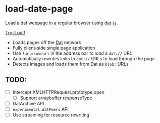 # load-date-page
Load a dat webpage in a regular browser using [dat-js](https://github.com/datproject/dat-js/).

[Try it out!](https://ranger.mauve.moe/load-dat-page/)

- Loads pages off the [Dat](https://datproject.org/) network
- Fully client-side single page application
- Use `?url=someurl` in the address bar to load a `dat://` URL
- Automatically rewrites links to `dat://` URLs to load through the page
- Detects images and loads them from Dat as `blob:` URLs

## TODO:

- [ ] Intercept XMLHTTPRequest.prototype.open
  - [ ] Support arraybuffer responseType
- [ ] DatArchive API
- [ ] `experimental.datPeers` API
- [ ] Use streaming for resource rewriting
